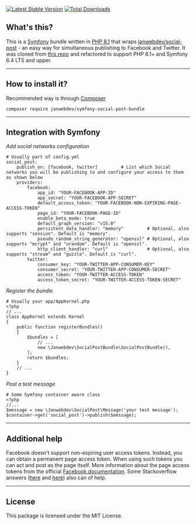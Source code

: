 [![Latest Stable Version](https://poser.pugx.org/janwebdev/social-post-bundle/version)](https://packagist.org/packages/janwebdev/social-post-bundle)
[![Total Downloads](https://poser.pugx.org/janwebdev/social-post-bundle/downloads)](https://packagist.org/packages/janwebdev/social-post-bundle)
## What's this?
This is a [Symfony](https://www.symfony.com) bundle written in [PHP 8.1](https://www.php.net/manual/en/migration81.php) that wraps [janwebdev/social-post](https://github.com/janwebdev/social-post) - an easy way for simultaneous publishing to Facebook and Twitter. It was cloned from [this repo](https://github.com/martin-georgiev/social-post-bundle) and refactored to support PHP 8.1+ and Symfony 6.4 LTS and upper.


----
## How to install it?
Recommended way is through [Composer](https://getcomposer.org/download/)

    composer require janwebdev/symfony-social-post-bundle
    

----
## Integration with Symfony
*Add social networks configuration*

    # Usually part of config.yml
    social_post:
        publish_on: [facebook, twitter]         # List which Social networks you will be publishing to and configure your access to them as shown below
        providers:
            facebook:
                app_id: "YOUR-FACEBOOK-APP-ID"
                app_secret: "YOUR-FACEBOOK-APP-SECRET"
                default_access_token: "YOUR-FACEBOOK-NON-EXPIRING-PAGE-ACCESS-TOKEN"
                page_id: "YOUR-FACEBOOK-PAGE-ID"
                enable_beta_mode: true
                default_graph_version: "v15.0"
                persistent_data_handler: "memory"         # Optional, also supports "session". Default is "memory".
                pseudo_random_string_generator: "openssl" # Optional, also supports "mcrypt" and "urandom". Default is "openssl".
                http_client_handler: "curl"               # Optional, also supports "stream" and "guzzle". Default is "curl".
            twitter:
                consumer_key: "YOUR-TWITTER-APP-CONSUMER-KEY"
                consumer_secret: "YOUR-TWITTER-APP-CONSUMER-SECRET"
                access_token: "YOUR-TWITTER-ACCESS-TOKEN"
                access_token_secret: "YOUR-TWITTER-ACCESS-TOKEN-SECRET"

*Register the bundle*

    # Usually your app/AppKernel.php
    <?php
    // ...
    class AppKernel extends Kernel
    {
        public function registerBundles()
        {
            $bundles = [
                // ...
                new \Janwebdev\SocialPostBundle\SocialPostBundle(),
            ];
            return $bundles;
        }
        // ...
    }

*Post a test message*
    
    # Some Symfony container aware class
    <?php
    //...
    $message = new \Janwebdev\SocialPost\Message('your test message');
    $container->get('social_post')->publish($message);
    
----
## Additional help

Facebook doesn't support non-expiring user access tokens. Instead, you can obtain a permanent page access token. When using such tokens you can act and post as the page itself. More information about the page access tokens from the official [Facebook documentation](https://developers.facebook.com/docs/facebook-login/access-tokens/expiration-and-extension#extendingpagetokens). Some Stackoverflow answers ([here](https://stackoverflow.com/a/21927690/3425372) and [here](https://stackoverflow.com/a/28418469/3425372)) also can of help. 

----
## License
This package is licensed under the MIT License.
